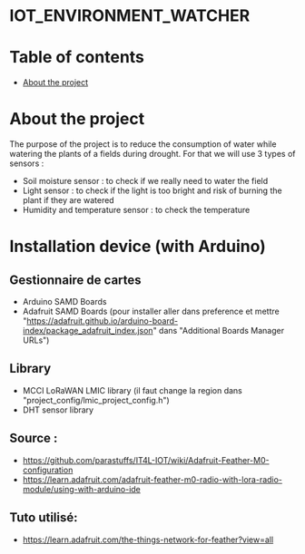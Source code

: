 # IOT_ENVIRONMENT_WATCHER

# Table of contents
* [About the project](#about-the-project)

# About the project
The purpose of the project is to reduce the consumption of water while watering the plants of a fields during drought. For that we will use 3 types of sensors :
- Soil moisture sensor : to check if we really need to water the field
- Light sensor : to check if the light is too bright and risk of burning the plant if they are watered
- Humidity and temperature sensor : to check the temperature

# Installation device (with Arduino)
## Gestionnaire de cartes
- Arduino SAMD Boards
- Adafruit SAMD Boards (pour installer aller dans preference et mettre "https://adafruit.github.io/arduino-board-index/package_adafruit_index.json" dans "Additional Boards Manager URLs")

## Library
- MCCI LoRaWAN LMIC library (il faut change la region dans  "project_config/lmic_project_config.h")
- DHT sensor library
## Source :
- https://github.com/parastuffs/IT4L-IOT/wiki/Adafruit-Feather-M0-configuration
- https://learn.adafruit.com/adafruit-feather-m0-radio-with-lora-radio-module/using-with-arduino-ide

## Tuto utilisé:
- https://learn.adafruit.com/the-things-network-for-feather?view=all




